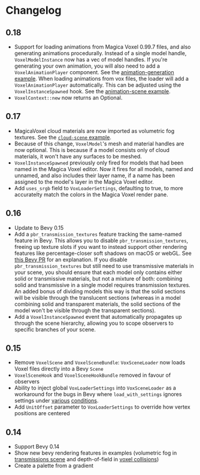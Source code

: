 # Changelog

## 0.18

- Support for loading animations from Magica Voxel 0.99.7 files, and also generating animations procedurally. Instead of a single model handle, `VoxelModelInstance` now has a vec of model handles. If you're generating your own animation, you will also need to add a `VoxelAnimationPlayer` component. See the [animation-generation example](./examples/animation-generation.rs). When loading animations from vox files, the loader will add a `VoxelAnimationPlayer` automatically. This can be adjusted using the `VoxelInstanceSpawned` hook. See the [animation-scene example](./examples/animation-scene.rs).
- `VoxelContext::new` now returns an Optional.

## 0.17

- MagicaVoxel cloud materials are now imported as volumetric fog textures. See the [`cloud-scene` example](/examples/cloud-scene.rs).
- Because of this change, `VoxelModel`'s mesh and material handles are now optional. This is because if a model consists only of cloud materials, it won't have any surfaces to be meshed.
- `VoxelInstanceSpawned` previously only fired for models that had been named in the Magica Voxel editor. Now it fires for all models, named and unnamed, and also includes their layer name, if a name has been assigned to the model's layer in the Magica Voxel editor.
- Add `uses_srgb` field to `VoxLoaderSettings`, defaulting to true, to more accuratelty match the colors in the Magica Voxel render pane.

## 0.16

- Update to Bevy 0.15
- Add a `pbr_transmission_textures` feature tracking the same-named feature in Bevy. This allows you to disable `pbr_transmission_textures`, freeing up texture slots if you want to instead support other rendering features like percentage-closer soft shadows on macOS or webGL. See [this Bevy PR](https://github.com/bevyengine/bevy/pull/16068) for an explanation. If you disable `pbr_transmission_textures` but still need to use transmissive materials in your scene, you should ensure that each model only contains either solid or transmissive materials, but not a mixture of both: combining solid and transmissive in a single model requires transmission textures. An added bonus of dividing models this way is that the solid sections will be visible through the translucent sections (whereas in a model combining solid and transparent materials, the solid sections of the model won't be visible through the transparent sections).
- Add a `VoxelInstanceSpawned` event that automatically propagates up through the scene hierarchy, allowing you to scope observers to specific branches of your scene.

## 0.15

- Remove `VoxelScene` and `VoxelSceneBundle`: `VoxSceneLoader` now loads Voxel files directly into a Bevy `Scene`
- `VoxelSceneHook` and `VoxelSceneHookBundle` removed in favour of observers
- Ability to inject global `VoxLoaderSettings` into `VoxSceneLoader` as a workaround for the bugs in Bevy where `load_with_settings` ignores settings under [various](https://github.com/bevyengine/bevy/issues/11111) [conditions](https://github.com/bevyengine/bevy/issues/12320).
- Add `UnitOffset` parameter to `VoxLoaderSettings` to override how vertex positions are centered

## 0.14

- Support Bevy 0.14
- Show new bevy rendering features in examples (volumetric fog in [transmissions scene](./examples/transmission-scene.rs) and depth-of-field in [voxel collisions](./examples/voxel-collisions.rs))
- Create a palette from a gradient